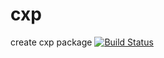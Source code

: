 # cxp
create cxp package
[![Build Status](https://travis-ci.com/pangxiaochen/cxp.svg?branch=main)](https://travis-ci.com/pangxiaochen/cxp)
